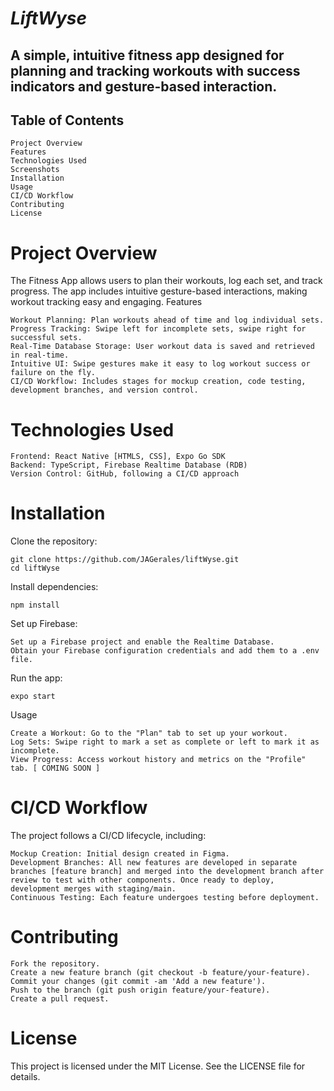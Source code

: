 # *LiftWyse*

## A simple, intuitive fitness app designed for planning and tracking workouts with success indicators and gesture-based interaction.
## Table of Contents

    Project Overview
    Features
    Technologies Used
    Screenshots
    Installation
    Usage
    CI/CD Workflow
    Contributing
    License

# Project Overview

The Fitness App allows users to plan their workouts, log each set, and track progress. The app includes intuitive gesture-based interactions, making workout tracking easy and engaging.
Features

    Workout Planning: Plan workouts ahead of time and log individual sets.
    Progress Tracking: Swipe left for incomplete sets, swipe right for successful sets.
    Real-Time Database Storage: User workout data is saved and retrieved in real-time.
    Intuitive UI: Swipe gestures make it easy to log workout success or failure on the fly.
    CI/CD Workflow: Includes stages for mockup creation, code testing, development branches, and version control.

# Technologies Used

    Frontend: React Native [HTMLS, CSS], Expo Go SDK
    Backend: TypeScript, Firebase Realtime Database (RDB)
    Version Control: GitHub, following a CI/CD approach

# Installation

Clone the repository:
    
    git clone https://github.com/JAGerales/liftWyse.git
    cd liftWyse

Install dependencies:

    npm install

Set up Firebase:

    Set up a Firebase project and enable the Realtime Database.
    Obtain your Firebase configuration credentials and add them to a .env file.

Run the app:

    expo start

Usage

    Create a Workout: Go to the "Plan" tab to set up your workout.
    Log Sets: Swipe right to mark a set as complete or left to mark it as incomplete.
    View Progress: Access workout history and metrics on the "Profile" tab. [ COMING SOON ] 

# CI/CD Workflow

The project follows a CI/CD lifecycle, including:

    Mockup Creation: Initial design created in Figma.
    Development Branches: All new features are developed in separate branches [feature branch] and merged into the development branch after review to test with other components. Once ready to deploy, development merges with staging/main.
    Continuous Testing: Each feature undergoes testing before deployment.

# Contributing

    Fork the repository.
    Create a new feature branch (git checkout -b feature/your-feature).
    Commit your changes (git commit -am 'Add a new feature').
    Push to the branch (git push origin feature/your-feature).
    Create a pull request.

# License

This project is licensed under the MIT License. See the LICENSE file for details.

